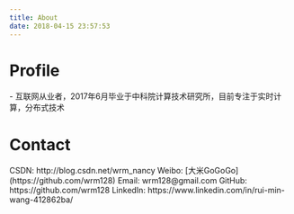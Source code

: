 ```yaml
---
title: About
date: 2018-04-15 23:57:53
---
```


<h1>Profile</h1>
<p></p>
<!--2010-2014年于郑州大学信息工程学院攻读学士学位
2014-2017年于中国科学院大学计算技术研究所攻读硕士学位-->
<!--2017年7月加入百度核心搜索部-->
- 互联网从业者，2017年6月毕业于中科院计算技术研究所，目前专注于实时计算，分布式技术


<h1>Contact</h1>
<p></p>
CSDN:    http://blog.csdn.net/wrm_nancy
Weibo:   [大米GoGoGo](https://github.com/wrm128)
Email:   wrm128@gmail.com
GitHub:  https://github.com/wrm128
LinkedIn: https://www.linkedin.com/in/rui-min-wang-412862ba/
